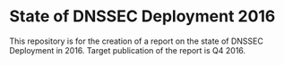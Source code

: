 # State of DNSSEC Deployment 2016

This repository is for the creation of a report on the state of DNSSEC Deployment in 2016.  Target publication of the report is Q4 2016.